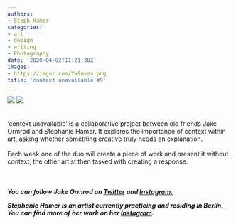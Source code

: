 ```yaml
---
authors:
- Steph Hamer
categories:
- art
- design
- writing
- Photography
date: '2020-04-02T11:21:30Z'
images:
- https://imgur.com/Yw9ovzx.png
title: 'context unavailable #9'
---
```

![](https://imgur.com/Yw9ovzx.png "")
![](https://imgur.com/r7wZcSH.png "")
<br>
<br>
<br>
‘context unavailable’ is a collaborative project between old friends Jake Ormrod and Stephanie Hamer. It explores the importance of context within art, asking whether something creative truly needs an explanation.<br>
<br>
Each week one of the duo will create a piece of work and present it without context, the other artist then tasked with creating a response.<br>
<br>
<br>
<br>
**_You can follow Jake Ormrod on [Twitter](https://twitter.com/Jake_Ormrod "") and [Instagram.](https://www.instagram.com/generationzer0mag/ "")_**

_**Stephanie Hamer is an artist currently practicing and residing in Berlin. You can find more of her work on her [Instagram](https://www.instagram.com/stephanie__hamer/ "").**_